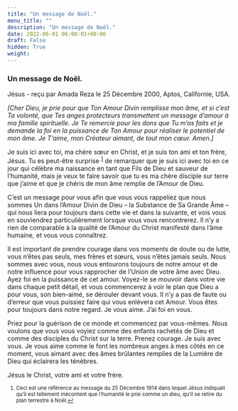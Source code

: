 ```yaml
---
title: "Un message de Noël."
menu_title: ""
description: "Un message de Noël."
date: 2022-06-01 06:00:01+00:06
draft: False
hidden: True
weight:
---
```

### Un message de Noël.

Jésus - reçu par Amada Reza le 25 Décembre 2000, Aptos, Californie, USA.

*[Cher Dieu, je prie pour que Ton Amour Divin remplisse mon âme, et si c’est Ta volonté, que Tes anges protecteurs transmettent un message d’amour à ma famille spirituelle. Je Te remercie pour les dons que Tu m’as faits et je demande la foi en la puissance de Ton Amour pour réaliser le potentiel de mon âme. Je T’aime, mon Créateur aimant, de tout mon cœur. Amen.]*

Je suis ici avec toi, ma chère sœur en Christ, et je suis ton ami et ton frère, Jésus. Tu es peut-être surprise <sup id="a1">[1](#f1)</sup> de remarquer que je suis ici avec toi en ce jour qui célèbre ma naissance en tant que Fils de Dieu et sauveur de l’humanité, mais je veux te faire savoir que tu es ma chère disciple sur terre que j’aime et que je chéris de mon âme remplie de l’Amour de Dieu.

C’est un message pour vous afin que vous vous rappeliez que nous sommes Un dans l’Amour Divin de Dieu – la Substance de Sa Grande Âme – qui nous liera pour toujours dans cette vie et dans la suivante, et vois vous en souviendrez particulièrement lorsque vous vous rencontrerez. Il n’y a rien de comparable à la qualité de l’Amour du Christ manifesté dans l’âme humaine, et vous vous connaîtrez.

Il est important de prendre courage dans vos moments de doute ou de lutte, vous n’êtes pas seuls, mes frères et sœurs, vous n’êtes jamais seuls. Nous sommes avec vous, nous vous entourons toujours de notre amour et de notre influence pour vous rapprocher de l’Union de votre âme avec Dieu. Ayez foi en la puissance de cet amour. Voyez-le se mouvoir dans votre vie dans chaque petit détail, et vous commencerez à voir le plan que Dieu a pour vous, son bien-aimé, se dérouler devant vous. Il n’y a pas de faute ou d’erreur que vous puissiez faire qui vous enlèvera cet Amour. Vous êtes pour toujours dans notre regard. Je vous aime. J’ai foi en vous.

Priez pour la guérison de ce monde et commencez par vous-mêmes. Nous voulons que vous vous voyiez comme des enfants rachetés de Dieu et comme des disciples du Christ sur la terre. Prenez courage. Je suis avec vous. Je vous aime comme le font les nombreux anges à mes côtés en ce moment, vous aimant avec des âmes brûlantes remplies de la Lumière de Dieu qui éclairera les ténèbres.

Jésus le Christ, votre ami et votre frère.
<small>

1. <large id="f1"> Ceci est une référence au message du 25 Décembre 1914 dans lequel Jésus indiquait qu’il est tellement mécontent que l’humanité le prie comme un dieu, qu’il se retire du plan terrestre à Noël.[↩](#a1)